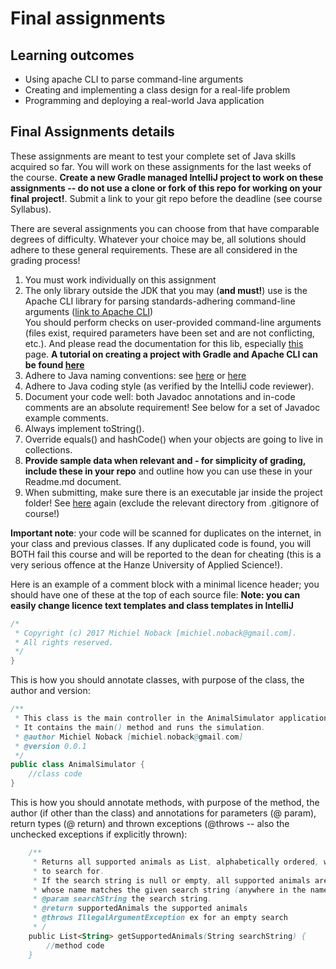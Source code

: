 # Final assignments #

## Learning outcomes ##
* Using apache CLI to parse command-line arguments
* Creating and implementing a class design for a real-life problem
* Programming and deploying a real-world Java application


## Final Assignments details ##
These assignments are meant to test your complete set of Java skills acquired so far. 
You will work on these assignments for the last weeks of the course. **Create a new Gradle managed IntelliJ project to work on these 
assignments -- do not use a clone or fork of this repo for working on your final project!**. Submit a link to your git repo before the deadline (see course Syllabus).

There are several assignments you can choose from that have comparable degrees of difficulty.
Whatever your choice may be, all solutions should adhere to these general requirements. These are all considered in the grading process!

1. You must work individually on this assignment
2. The only library outside the JDK that you may (**and must!**) use is the Apache CLI library for parsing standards-adhering command-line arguments
([link to Apache CLI](http://commons.apache.org/proper/commons-cli/))  
You should perform checks on user-provided command-line arguments (files exist, required parameters have been set and are not conflicting, etc.). 
And please read the documentation for this lib, especially [this](https://commons.apache.org/proper/commons-cli/usage.html) page.
 **A tutorial on creating a project with Gradle and Apache CLI can be found [here](https://bitbucket.org/minoba/clidemo)**
3. Adhere to Java naming conventions: see [here](http://www.oracle.com/technetwork/java/codeconventions-135099.html) or 
[here](http://java.about.com/od/javasyntax/a/nameconventions.htm) 
4. Adhere to Java coding style (as verified by the IntelliJ code reviewer).
5. Document your code well: both Javadoc annotations and in-code comments are an absolute requirement! See below for a set of Javadoc example comments.
6. Always implement toString().
7. Override equals() and hashCode() when your objects are going to live in collections.
8. **Provide sample data when relevant and - for simplicity of grading, include these in your repo** and outline how you can use these in your Readme.md document.  
9. When submitting, make sure there is an executable jar inside the project folder! See [here](https://bitbucket.org/minoba/clidemo) again (exclude the relevant directory from .gitignore of course!)

**Important note**: your code will be scanned for duplicates on the internet, in your class and previous classes.
 If any duplicated code is found, you will BOTH fail this course and will be reported to the dean for cheating 
(this is a very serious offence at the Hanze University of Applied Science!).

Here is an example of a comment block with a minimal licence header; you should have one of these at the top of each source file:
**Note: you can easily change licence text templates and class templates in IntelliJ**

```Java
/*
 * Copyright (c) 2017 Michiel Noback [michiel.noback@gmail.com].
 * All rights reserved.
 */
}
```  

This is how you should annotate classes, with purpose of the class, the author and version:

```Java
/**
 * This class is the main controller in the AnimalSimulator application.
 * It contains the main() method and runs the simulation. 
 * @author Michiel Noback [michiel.noback@gmail.com]
 * @version 0.0.1
 */
public class AnimalSimulator {
    //class code
}
```  

This is how you should annotate methods, with purpose of the method, the author (if other than the class) and annotations for
parameters (@ param), return types (@ return) and thrown exceptions (@throws -- also the unchecked exceptions if explicitly thrown):

```Java
    /**
     * Returns all supported animals as List, alphabetically ordered, with the given substring 
     * to search for.
     * If the search string is null or empty, all supported animals are returned, else only the animals 
     * whose name matches the given search string (anywhere in the name).
     * @param searchString the search string. 
     * @return supportedAnimals the supported animals
     * @throws IllegalArgumentException ex for an empty search
     * /
    public List<String> getSupportedAnimals(String searchString) {
        //method code
    }
```  
